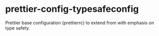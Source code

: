 # prettier-config-typesafeconfig

Prettier base configuration (prettierrc) to extend from with emphasis on type safety.
